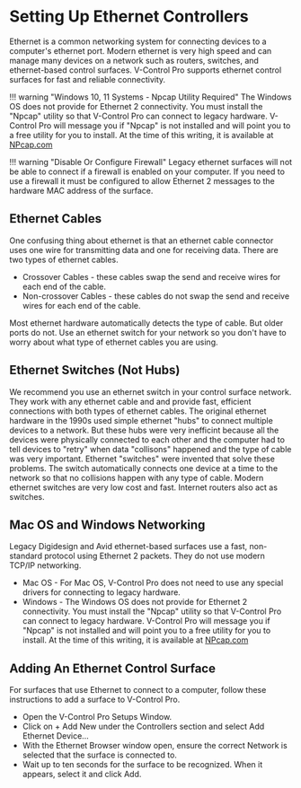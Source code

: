 # Setting Up Ethernet Controllers

Ethernet is a common networking system for connecting devices to a computer's ethernet port. Modern ethernet is very high speed and can manage many devices on a network such as routers, switches, and ethernet-based control surfaces. V-Control Pro supports ethernet control surfaces for fast and reliable connectivity.

!!! warning "Windows 10, 11 Systems - Npcap Utility Required"
    The Windows OS does not provide for Ethernet 2 connectivity. You must install the "Npcap" utility so that V-Control Pro can connect to legacy hardware. V-Control Pro will message you if "Npcap" is not installed and will point you to a free utility for you to install. At the time of this writing, it is available at [NPcap.com](https://npcap.com/#download)

!!! warning "Disable Or Configure Firewall"
    Legacy ethernet surfaces will not be able to connect if a firewall is enabled on your computer. If you need to use a firewall it must be configured to allow Ethernet 2 messages to the hardware MAC address of the surface.

## Ethernet Cables

One confusing thing about ethernet is that an ethernet cable connector uses one wire for transmitting data and one for receiving data. There are two types of ethernet cables.

* Crossover Cables - these cables swap the send and receive wires for each end of the cable.
* Non-crossover Cables - these cables do not swap the send and receive wires for each end of the cable.

Most ethernet hardware automatically detects the type of cable. But older ports do not. Use an ethernet switch for your network so you don't have to worry about what type of ethernet cables you are using.

## Ethernet Switches (Not Hubs)

We recommend you use an ethernet switch in your control surface network. They work with any ethernet cable and and provide fast, efficient connections with both types of ethernet cables. The original ethernet hardware in the 1990s used simple ethernet "hubs" to connect multiple devices to a network. But these hubs were very inefficint because all the devices were physically connected to each other and the computer had to tell devices to "retry" when data "collisons" happened and the type of cable was very important. Ethernet "switches" were invented that solve these problems. The switch automatically connects one device at a time to the network so that no collisions happen with any type of cable. Modern ethernet switches are very low cost and fast. Internet routers also act as switches.

<a id="networking"></a>

## Mac OS and Windows Networking

Legacy Digidesign and Avid ethernet-based surfaces use a fast, non-standard protocol using Ethernet 2 packets. They do not use modern TCP/IP networking.

* Mac OS - For Mac OS, V-Control Pro does not need to use any special drivers for connecting to legacy hardware.
* Windows - The Windows OS does not provide for Ethernet 2 connectivity. You must install the "Npcap" utility so that V-Control Pro can connect to legacy hardware. V-Control Pro will message you if "Npcap" is not installed and will point you to a free utility for you to install. At the time of this writing, it is available at [NPcap.com](https://npcap.com/#download)

## Adding An Ethernet Control Surface

For surfaces that use Ethernet to connect to a computer, follow these instructions to add a surface to V-Control Pro.

* Open the V-Control Pro Setups Window.
* Click on + Add New under the Controllers section and select Add Ethernet Device…
* With the Ethernet Browser window open, ensure the correct Network is selected that the surface is connected to.
* Wait up to ten seconds for the surface to be recognized. When it appears, select it and click Add.
